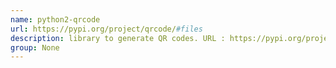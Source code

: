```yaml
---
name: python2-qrcode
url: https://pypi.org/project/qrcode/#files
description: library to generate QR codes. URL : https://pypi.org/project/qrcode/#files Groups : None
group: None
---
```

